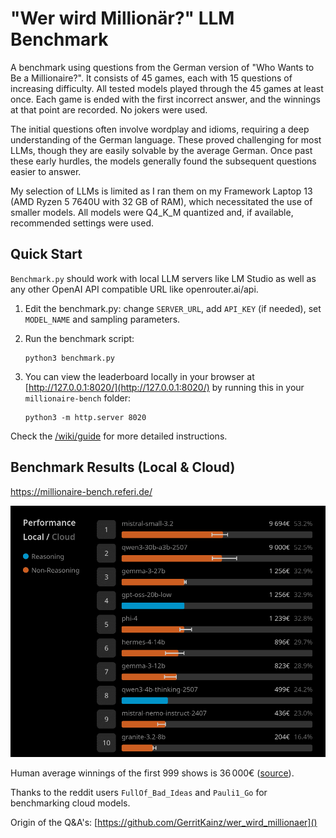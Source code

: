 # "Wer wird Millionär?" LLM Benchmark

A benchmark using questions from the German version of "Who Wants to Be a Millionaire?". It consists of 45 games, each with 15 questions of increasing difficulty. All tested models played through the 45 games at least once. Each game is ended with the first incorrect answer, and the winnings at that point are recorded. No jokers were used.

The initial questions often involve wordplay and idioms, requiring a deep understanding of the German language. These proved challenging for most LLMs, though they are easily solvable by the average German. Once past these early hurdles, the models generally found the subsequent questions easier to answer.

My selection of LLMs is limited as I ran them on my Framework Laptop 13 (AMD Ryzen 5 7640U with 32 GB of RAM), which necessitated the use of smaller models. All models were Q4_K_M quantized and, if available, recommended settings were used.

## Quick Start

`Benchmark.py` should work with local LLM servers like LM Studio as well as any other OpenAI API compatible URL like openrouter.ai/api.

1. Edit the benchmark.py: change `SERVER_URL`, add `API_KEY` (if needed), set `MODEL_NAME` and sampling parameters.

2. Run the benchmark script:
   
   ```
   python3 benchmark.py
   ```

3. You can view the leaderboard locally in your browser at [http://127.0.0.1:8020/](http://127.0.0.1:8020/) by running this in your `millionaire-bench` folder:
   
   ```
   python3 -m http.server 8020
   ```

Check the [/wiki/guide](https://github.com/ikiruneo/millionaire-bench/wiki/guide) for more detailed instructions. 

## Benchmark Results (Local & Cloud)

https://millionaire-bench.referi.de/

[![Leaderboard Preview](http://github.com/ikiruneo/millionaire-bench/blob/main/leaderboard/preview.png?raw=true "Leaderboard Preview")](https://millionaire-bench.referi.de/)

Human average winnings of the first 999 shows is 36 000€ ([source](https://www.stern.de/kultur/tv/jubilaeum-von--wer-wird-millionaer---zahlen-und-fakten-aus-999-ausgaben-3605146.html)). 

Thanks to the reddit users `FullOf_Bad_Ideas` and `Pauli1_Go` for benchmarking cloud models.

Origin of the Q&A's: 
[https://github.com/GerritKainz/wer_wird_millionaer]()
